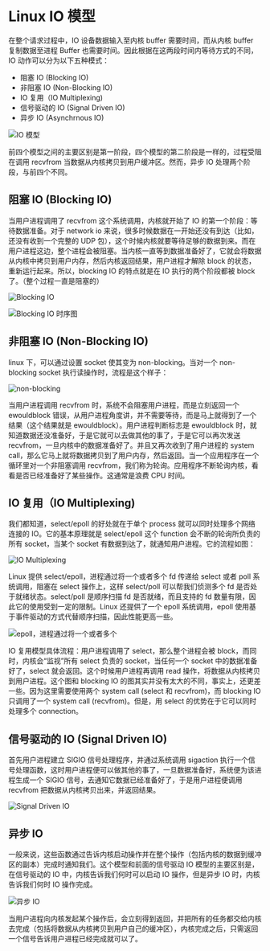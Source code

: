 # Linux IO 模型

在整个请求过程中，IO 设备数据输入至内核 buffer 需要时间，而从内核 buffer 复制数据至进程 Buffer 也需要时间。因此根据在这两段时间内等待方式的不同，IO 动作可以分为以下五种模式：

- 阻塞 IO (Blocking IO)
- 非阻塞 IO (Non-Blocking IO)
- IO 复用（IO Multiplexing)
- 信号驱动的 IO (Signal Driven IO)
- 异步 IO (Asynchrnous IO)

![IO 模型](https://s3.ax1x.com/2021/02/28/6CWFr6.png)

前四个模型之间的主要区别是第一阶段，四个模型的第二阶段是一样的，过程受阻在调用 recvfrom 当数据从内核拷贝到用户缓冲区。然而，异步 IO 处理两个阶段，与前四个不同。

## 阻塞 IO (Blocking IO)

当用户进程调用了 recvfrom 这个系统调用，内核就开始了 IO 的第一个阶段：等待数据准备。对于 network io 来说，很多时候数据在一开始还没有到达（比如，还没有收到一个完整的 UDP 包），这个时候内核就要等待足够的数据到来。而在用户进程这边，整个进程会被阻塞。当内核一直等到数据准备好了，它就会将数据从内核中拷贝到用户内存，然后内核返回结果，用户进程才解除 block 的状态，重新运行起来。所以，blocking IO 的特点就是在 IO 执行的两个阶段都被 block 了。（整个过程一直是阻塞的）

![Blocking IO](https://i.postimg.cc/SxZTyQRP/image.png)

![Blocking IO 时序图](https://i.postimg.cc/0yJCQP6y/image.png)

## 非阻塞 IO (Non-Blocking IO)

linux 下，可以通过设置 socket 使其变为 non-blocking。当对一个 non-blocking socket 执行读操作时，流程是这个样子：

![non-blocking](https://i.postimg.cc/bJ192qYp/image.png)

当用户进程调用 recvfrom 时，系统不会阻塞用户进程，而是立刻返回一个 ewouldblock 错误，从用户进程角度讲，并不需要等待，而是马上就得到了一个结果（这个结果就是 ewouldblock）。用户进程判断标志是 ewouldblock 时，就知道数据还没准备好，于是它就可以去做其他的事了，于是它可以再次发送 recvfrom，一旦内核中的数据准备好了。并且又再次收到了用户进程的 system call，那么它马上就将数据拷贝到了用户内存，然后返回。当一个应用程序在一个循环里对一个非阻塞调用 recvfrom，我们称为轮询。应用程序不断轮询内核，看看是否已经准备好了某些操作。这通常是浪费 CPU 时间。

## IO 复用（IO Multiplexing)

我们都知道，select/epoll 的好处就在于单个 process 就可以同时处理多个网络连接的 IO。它的基本原理就是 select/epoll 这个 function 会不断的轮询所负责的所有 socket，当某个 socket 有数据到达了，就通知用户进程。它的流程如图：

![IO Multiplexing](https://i.postimg.cc/52vyJys4/image.png)

Linux 提供 select/epoll，进程通过将一个或者多个 fd 传递给 select 或者 poll 系统调用，阻塞在 select 操作上，这样 select/poll 可以帮我们侦测多个 fd 是否处于就绪状态。select/poll 是顺序扫描 fd 是否就绪，而且支持的 fd 数量有限，因此它的使用受到一定的限制。Linux 还提供了一个 epoll 系统调用，epoll 使用基于事件驱动的方式代替顺序扫描，因此性能更高一些。

![epoll，进程通过将一个或者多个](https://i.postimg.cc/TwTjCbtK/image.png)

IO 复用模型具体流程：用户进程调用了 select，那么整个进程会被 block，而同时，内核会“监视”所有 select 负责的 socket，当任何一个 socket 中的数据准备好了，select 就会返回。这个时候用户进程再调用 read 操作，将数据从内核拷贝到用户进程。这个图和 blocking IO 的图其实并没有太大的不同，事实上，还更差一些。因为这里需要使用两个 system call (select 和 recvfrom)，而 blocking IO 只调用了一个 system call (recvfrom)。但是，用 select 的优势在于它可以同时处理多个 connection。

## 信号驱动的 IO (Signal Driven IO)

首先用户进程建立 SIGIO 信号处理程序，并通过系统调用 sigaction 执行一个信号处理函数，这时用户进程便可以做其他的事了，一旦数据准备好，系统便为该进程生成一个 SIGIO 信号，去通知它数据已经准备好了，于是用户进程便调用 recvfrom 把数据从内核拷贝出来，并返回结果。

![Signal Driven IO](https://i.postimg.cc/pLNVsxRg/image.png)

## 异步 IO

一般来说，这些函数通过告诉内核启动操作并在整个操作（包括内核的数据到缓冲区的副本）完成时通知我们。这个模型和前面的信号驱动 IO 模型的主要区别是，在信号驱动的 IO 中，内核告诉我们何时可以启动 IO 操作，但是异步 IO 时，内核告诉我们何时 IO 操作完成。

![异步 IO](https://s3.ax1x.com/2021/02/28/6CWyoF.png)

当用户进程向内核发起某个操作后，会立刻得到返回，并把所有的任务都交给内核去完成（包括将数据从内核拷贝到用户自己的缓冲区），内核完成之后，只需返回一个信号告诉用户进程已经完成就可以了。
